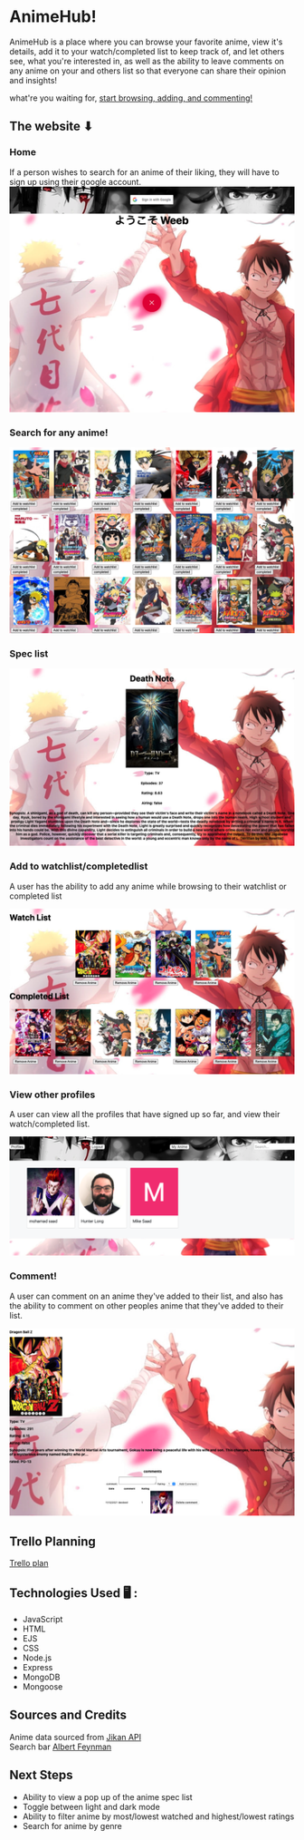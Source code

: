 # AnimeHub!


AnimeHub is a place where you can browse your favorite anime, view it's details, add it to your watch/completed list to keep track of, and let others see, what you're interested in, as well as the ability to leave comments on any anime on your and others list so that everyone can share their opinion and insights!



 what're you waiting for, [start browsing, adding, and commenting!](https://animehubproject.herokuapp.com)  


## The website ⬇

### Home
If a person wishes to search for an anime of their liking, they will have to sign up using their google account.
 !["Sign Up"](intro.png)



### Search for any anime!
 !["Search"](search.png)

### Spec list
 !["Spec list"](spec.png)
 
### Add to watchlist/completedlist
A user has the ability to add any anime while browsing to their watchlist or completed list

 !["Add to watchlist/completedlist"](watchlist.png)


 ### View other profiles
 A user can view all the profiles that have signed up so far, and view their watch/completed list.

 !["Profiles"](profiles.png)

 ### Comment!
A user can comment on an anime they've added to their list, and also has the ability to comment on other peoples anime that they've added to their list.

 !["Comment"](comments.png)



 


## Trello Planning
 [Trello plan](https://trello.com/b/GIVpTnrl/unit-2-project)

## Technologies Used 🖥 :
* JavaScript
* HTML
* EJS
* CSS
* Node.js
* Express
* MongoDB
* Mongoose 

 ## Sources and Credits
 Anime data sourced from [Jikan API](https://jikan.docs.apiary.io/#introduction/information/links)  
 Search bar [Albert Feynman](https://codepen.io/AlbertFeynman/pen/BPvzWZ)

 ## Next Steps
 * Ability to view a pop up of the anime spec list
 * Toggle between light and dark mode
 * Ability to filter anime by most/lowest watched and highest/lowest ratings
 * Search for anime by genre